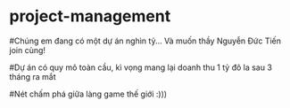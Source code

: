 # project-management



#Chúng em đang có một dự án nghìn tỷ... Và muốn thầy Nguyễn Đức Tiến join cùng!




#Dự án có quy mô toàn cầu, kì vọng mang lại doanh thu 1 tỷ đô la sau 3 tháng ra mắt





#Nét chấm phá giữa làng game thế giới :)))
